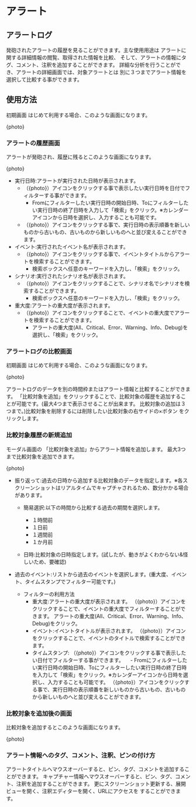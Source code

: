 # アラート

## アラートログ
発砲されたアラートの履歴を見ることができます。主な使用用途は
アラートに関する詳細情報の閲覧、取得された情報を比較、
そして、アラートの情報にタグ、コメント、注釈を追加することができます。
詳細な分析を行うことができ、アラートの詳細画面では、対象アラートとは
別に３つまでアラート情報を選択して比較する事ができます。

## 使用方法
初期画面
はじめて利用する場合、このような画面になります。

{photo}

### アラートの履歴画面
アラートが発砲され、履歴に残るとこのような画面になります。

{photo}

- 実行日時:アラートが実行された日時が表示されます。
  - （{photo}）アイコンをクリックする事で表示したい実行日時を日付でフィルターする事ができます。
    - Fromにフィルターしたい実行日時の開始日時、Toにフィルターしたい実行日時の終了日時を入力して「検索」をクリック。※カレンダーアイコンから日時を選択し、入力することも可能です。
  - （{photo}）アイコンをクリックする事で、実行日時の表示順番を新しいものから古いもの、古いものから新しいものへと並び変えることができます。
- イベント:実行されたイベント名が表示されます。
  - （{photo}）アイコンをクリックする事で、イベントタイトルからアラートを検索することができます。
    - 検索ボックスへ任意のキーワードを入力し、「検索」をクリック。
- シナリオ:実行されたシナリオ名が表示されます。
  - （{photo}）アイコンをクリックすることで、シナリオ名でシナリオを検索することができます。
      - 検索ボックスへ任意のキーワードを入力し、「検索」をクリック。
- 重大度:アラートの重大度が表示されます。
  - （{photo}）アイコンをクリックすることで、イベントの重大度でアラートを検索することができます。
      - アラートの重大度(All、Critical、Error、Warning、Info、Debug)を選択し、「検索」をクリック。

### アラートログの比較画面

初期画面
はじめて利用する場合、このような画面になります。

{photo}

アラートログのデータを別の時間枠またはアラート情報と比較することができます。
「比較対象を追加」をクリックすることで、比較対象の履歴を追加することが可能です。(最大4つまで表示させることが出来ます。
比較対象の追加は３つまで。)比較対象を削除するには削除したい比較対象の右サイドの×ボタン
をクリックします。

### 比較対象履歴の新規追加
モーダル画面の 「比較対象を追加」からアラート情報を追加します。
最大3つまで比較対象を追加できます。

{photo}

- 振り返って:過去の日時から追加する比較対象のデータを指定します。※各スクリーンショットはリアルタイムでキャプチャされるため、数分かかる場合があります。
  - 簡易選択:以下の時間から比較する過去の期間を選択します。
    - １時間前
    - １日前
    - １週間前
    - １か月前

  - 日時:比較対象の日時指定します。(試したが、動きがよくわからない&怪しいため、要確認)

- 過去のイベント:リストから過去のイベントを選択します。(重大度、イベント、タイムスタンプでフィルター可能です。)
  - フィルターの利用方法
    - 重大度:アラートの重大度が表示されます。
     （{photo}）アイコンをクリックすることで、イベントの重大度でフィルターすることができます。
      アラートの重大度(All、Critical、Error、Warning、Info、Debug)をクリック。
    - イベント:イベントタイトルが表示されます。
     （{photo}）アイコンをクリックすることで、イベントのタイトルで検索することができます。
    - タイムスタンプ:
     （{photo}）アイコンをクリックする事で表示したい日付でフィルターする事ができます。
    　- Fromにフィルターしたい実行日時の開始日時、Toにフィルターしたい実行日時の終了日時を入力して「検索」をクリック。※カレンダーアイコンから日時を選択し、入力することも可能です。
     （{photo}）アイコンをクリックする事で、実行日時の表示順番を新しいものから古いもの、古いものから新しいものへと並び変えることができます。


### 比較対象を追加後の画面
比較対象を追加するとこのような画面になります。

{photo}

### アラート情報へのタグ、コメント、注釈、ピンの付け方
アラートタイトルへマウスオーバーすると、ピン、タグ、コメントを追加することができます。
キャプチャー情報へマウスオーバーすると、ピン、タグ、コメント、注釈を追加することができます。
更にスクリーンショット更新する、展開ビューを開く、注釈エディターを開く、URLにアクセスを
することができます。













